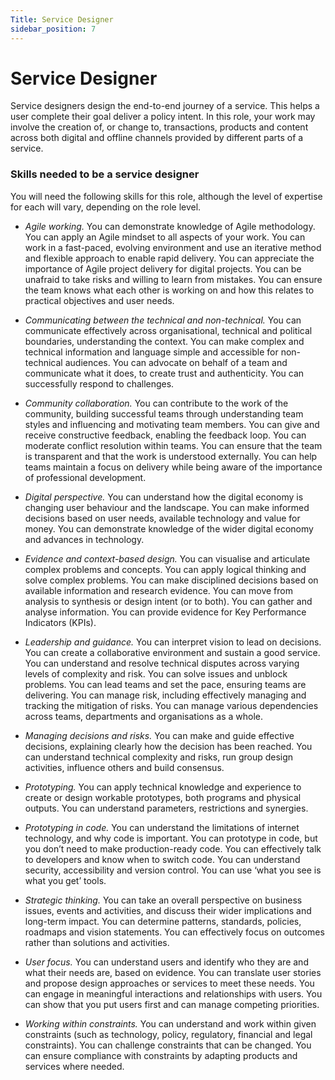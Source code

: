 ```yaml
---
Title: Service Designer
sidebar_position: 7
---
```

# Service Designer

Service designers design the end-to-end journey of a service. This helps a user complete their goal deliver a policy intent. In this role, your work may involve the creation of, or change to, transactions, products and content across both digital and offline channels provided by different parts of a service.

### Skills needed to be a service designer  

You will need the following skills for this role, although the level of expertise for each will vary, depending on the role level.

- _*Agile working.*_ You can demonstrate knowledge of Agile methodology. You can apply an Agile mindset to all aspects of your work. You can work in a fast-paced, evolving environment and use an iterative method and flexible approach to enable rapid delivery. You can appreciate the importance of Agile project delivery for digital projects. You can be unafraid to take risks and willing to learn from mistakes. You can ensure the team knows what each other is working on and how this relates to practical objectives and user needs.

- _*Communicating between the technical and non-technical.*_ You can communicate effectively across organisational, technical and political boundaries, understanding the context. You can make complex and technical information and language simple and accessible for non-technical audiences. You can advocate on behalf of a team and communicate what it does, to create trust and authenticity. You can successfully respond to challenges.

- _*Community collaboration.*_ You can contribute to the work of the community, building successful teams through understanding team styles and influencing and motivating team members. You can give and receive constructive feedback, enabling the feedback loop. You can moderate conflict resolution within teams. You can ensure that the team is transparent and that the work is understood externally. You can help teams maintain a focus on delivery while being aware of the importance of professional development.

- _*Digital perspective.*_ You can understand how the digital economy is changing user behaviour and the landscape. You can make informed decisions based on user needs, available technology and value for money. You can demonstrate knowledge of the wider digital economy and advances in technology.

- _*Evidence and context-based design.*_ You can visualise and articulate complex problems and concepts. You can apply logical thinking and solve complex problems. You can make disciplined decisions based on available information and research evidence. You can move from analysis to synthesis or design intent (or to both). You can gather and analyse information. You can provide evidence for Key Performance Indicators (KPIs).

- _*Leadership and guidance.*_ You can interpret vision to lead on decisions. You can create a collaborative environment and sustain a good service. You can understand and resolve technical disputes across varying levels of complexity and risk. You can solve issues and unblock problems. You can lead teams and set the pace, ensuring teams are delivering. You can manage risk, including effectively managing and tracking the mitigation of risks. You can manage various dependencies across teams, departments and organisations as a whole.

- _*Managing decisions and risks.*_ You can make and guide effective decisions, explaining clearly how the decision has been reached. You can understand technical complexity and risks, run group design activities, influence others and build consensus.

- _*Prototyping.*_ You can apply technical knowledge and experience to create or design workable prototypes, both programs and physical outputs. You can understand parameters, restrictions and synergies.

- _*Prototyping in code.*_ You can understand the limitations of internet technology, and why code is important. You can prototype in code, but you don’t need to make production-ready code. You can effectively talk to developers and know when to switch code. You can understand security, accessibility and version control. You can use ‘what you see is what you get’ tools.

- _*Strategic thinking.*_ You can take an overall perspective on business issues, events and activities, and discuss their wider implications and long-term impact. You can determine patterns, standards, policies, roadmaps and vision statements. You can effectively focus on outcomes rather than solutions and activities.

- _*User focus.*_ You can understand users and identify who they are and what their needs are, based on evidence. You can translate user stories and propose design approaches or services to meet these needs. You can engage in meaningful interactions and relationships with users. You can show that you put users first and can manage competing priorities.

- _*Working within constraints.*_ You can understand and work within given constraints (such as technology, policy, regulatory, financial and legal constraints). You can challenge constraints that can be changed. You can ensure compliance with constraints by adapting products and services where needed.
